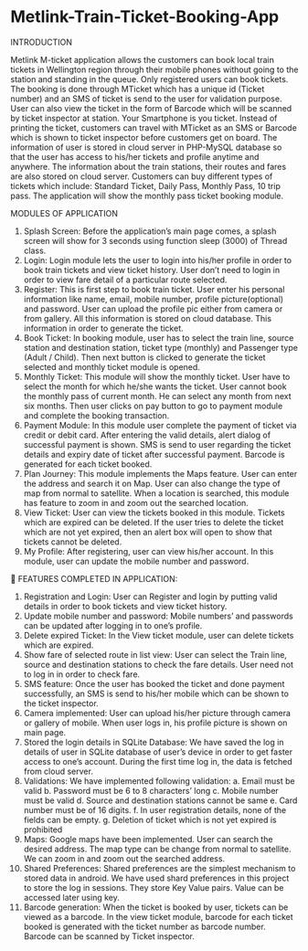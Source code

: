 # Metlink-Train-Ticket-Booking-App

INTRODUCTION

Metlink M-ticket application allows the customers can book local train tickets in Wellington region through their mobile phones without going to the station and standing in the queue. Only registered users can book tickets. The booking is done through MTicket which has a unique id (Ticket number) and an SMS of ticket is send to the user for validation purpose. User can also view the ticket in the form of Barcode which will be scanned by ticket inspector at station. Your Smartphone is you ticket. Instead of printing the ticket, customers can travel with MTicket as an SMS or Barcode which is shown to ticket inspector before customers get on board. 
The information of user is stored in cloud server in PHP-MySQL database so that the user has access to his/her tickets and profile anytime and anywhere. The information about the train stations, their routes and fares are also stored on cloud server.  Customers can buy different types of tickets which include: Standard Ticket, Daily Pass, Monthly Pass, 10 trip pass. The application will show the monthly pass ticket booking module.


MODULES OF APPLICATION

1.	Splash Screen:  Before the application’s main page comes, a splash screen will show for 3 seconds using function sleep (3000) of Thread class.
2.	Login: Login module lets the user to login into his/her profile in order to book train tickets and view ticket history. User don’t need to login in order to view fare detail of a particular route selected.
3.	Register:  This is first step to book train ticket. User enter his personal information like name, email, mobile number, profile picture(optional) and password.  User can upload the profile pic either from camera or from gallery. All this information is stored on cloud database. This information in order to generate the ticket.
4.	Book Ticket: In booking module, user has to select the train line, source station and destination station, ticket type (monthly) and Passenger type (Adult / Child). Then next button is clicked to generate the ticket selected and monthly ticket module is opened.
5.	Monthly Ticket: This module will show the monthly ticket. User have to select the month for which he/she wants the ticket. User cannot book the monthly pass of current month. He can select any month from next six months. Then user clicks on pay button to go to payment module and complete the booking transaction.
6.	Payment Module: In this module user complete the payment of ticket via credit or debit card. After entering the valid details, alert dialog of successful payment is shown. SMS is send to user regarding the ticket details and expiry date of ticket after successful payment. Barcode is generated for each ticket booked. 
7.	Plan Journey: This module implements the Maps feature. User can enter the address and search it on Map. User can also change the type of map from normal to satellite. When a location is searched, this module has feature to zoom in and zoom out the searched location.
8.	View Ticket: User can view the tickets booked in this module. Tickets which are expired can be deleted. If the user tries to delete the ticket which are not yet expired, then an alert box will open to show that tickets cannot be deleted. 
9.	My Profile: After registering, user can view his/her account. In this module, user can update the mobile number and password. 


	FEATURES COMPLETED IN APPLICATION:

1.	Registration and Login: User can Register and login by putting valid details in order to book tickets and view ticket history.
2.	Update mobile number and password:  Mobile numbers’ and passwords can be updated after logging in to one’s profile.
3.	Delete expired Ticket: In the View ticket module, user can delete tickets which are expired. 
4.	Show fare of selected route in list view: User can select the Train line, source and destination stations to check the fare details. User need not to log in in order to check fare.
5.	SMS feature: Once the user has booked the ticket and done payment successfully, an SMS is send to his/her mobile which can be shown to the ticket inspector. 
6.	Camera implemented: User can upload his/her picture through camera or gallery of mobile. When user logs in, his profile picture is shown on main page.
7.	Stored the login details in SQLite Database: We have saved the log in details of user in SQLite database of user’s device in order to get faster access to one’s account. During the first time log in, the data is fetched from cloud server. 
8.	Validations: We have implemented following validation:
a.	Email must be valid
b.	Password must be 6 to 8 characters’ long
c.	Mobile number must be valid
d.	Source and destination stations cannot be same
e.	Card number must be of 16 digits.
f.	In user registration details, none of the fields can be empty.
g.	Deletion of ticket which is not yet expired is prohibited
9.	Maps: Google maps have been implemented. User can search the desired address. The map type can be change from normal to satellite. We can zoom in and zoom out the searched address.
10.	Shared Preferences: Shared preferences are the simplest mechanism to stored data in android. We have used shard preferences in this project to store the log in sessions. They store Key Value pairs. Value can be accessed later using key. 
11.	Barcode generation: When the ticket is booked by user, tickets can be viewed as a barcode. In the view ticket module, barcode for each ticket booked is generated with the ticket number as barcode number. Barcode can be scanned by Ticket inspector.

